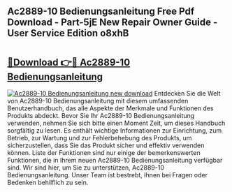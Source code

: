 ## Ac2889-10 Bedienungsanleitung Free Pdf Download - Part-5jE New Repair Owner Guide - User Service Edition o8xhB

# <h2><a href="http://df45fm.blite.top/?on=Ac2889-10+Bedienungsanleitung">🔗Download 👉🔴 Ac2889-10 Bedienungsanleitung</a></h2>

[![Ac2889-10 Bedienungsanleitung new download](https://i.imgur.com/lujVjoI.png)](http://df45fm.blite.top/?on=Ac2889-10+Bedienungsanleitung)
Entdecken Sie die Welt von Ac2889-10 Bedienungsanleitung mit diesem umfassenden Benutzerhandbuch, das alle Aspekte der Merkmale und Funktionen des Produkts abdeckt. Bevor Sie Ihr Ac2889-10 Bedienungsanleitung verwenden, nehmen Sie sich bitte einen Moment Zeit, um dieses Handbuch sorgfältig zu lesen. Es enthält wichtige Informationen zur Einrichtung, zum Betrieb, zur Wartung und zur Fehlerbehebung des Produkts, um sicherzustellen, dass Sie das Produkt sicher und effektiv verwenden können. Liste der Funktionen sind nur einige der bemerkenswerten Funktionen, die in Ihrem neuen Ac2889-10 Bedienungsanleitung verfügbar sind. Wir sind hier, um Sie zu unterstützen, Ac2889-10 Bedienungsanleitung. Unser Team ist bestrebt, Ihnen bei Fragen oder Bedenken behilflich zu sein.
